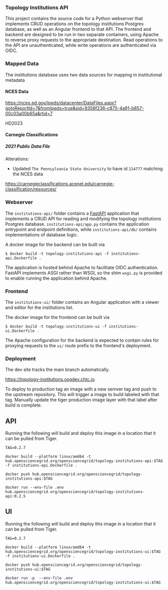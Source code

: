 ### Topology Institutions API

This project contains the source code for a Python webserver that implements
CRUD operations on the topology institutions Postgres database, as well as an Angular
frontend to that API. The frontend and backend are designed to be run in two separate
containers, using Apache to reverse proxy requests to the appropriate destination. 
Read operations to the API are unauthenticated, while write operations are authenticated 
via OIDC. 

### Mapped Data

The institutions database uses two data sources for mapping in institutional metadata

#### NCES Data

https://nces.ed.gov/ipeds/datacenter/DataFiles.aspx?gotoReportId=7&fromIpeds=true&sid=9358f236-c875-4a91-b857-00c03a00b65a&rtid=7

HD2023 

#### Carnegie Classifications

##### 2021 Public Data File

Alterations:
- Updated `The Pennsylvania State University` to have id `214777` matching the NCES data

https://carnegieclassifications.acenet.edu/carnegie-classification/resources/


### Webserver

The `institutions-api/` folder contains a [FastAPI](https://fastapi.tiangolo.com/) application
that implements a CRUD API for reading and modifying the topology institutions Postgres database.
`institutions-api/app.py` contains the application entrypoint and endpoint definitions, 
while `institutions-api/db/` contains implementations of database logic.

A docker image for the backend can be built via

    $ docker build -t topology-institutions-api -f institutions-api.Dockerfile .

The application is hosted behind Apache to facilitate OIDC authentication. FastAPI
implements ASGI rather than WSGI, so the shim `wsgi.py` is provided to enable running the 
application behind Apache.

### Frontend

The `institutions-ui/` folder contains an Angular application with a viewer and editor for the 
institutions list.

The docker image for the frontend can be built via

    $ docker build -t topology-institutions-ui -f institutions-ui.Dockerfile .

The Apache configuration for the backend is expected to contain rules for proxying requests to the `ui/`
route prefix to the frontend's deployment.

### Deployment

The dev site tracks the main branch automatically. 

https://topology-institutions.osgdev.chtc.io

To deploy to production tag an image with a new semver tag and push to the upstream repository. This will trigger a image
to build labeled with that tag. Manually update the tiger production image layer with that label after build is complete.

## API

Running the following will build and deploy this image in a location that it can be pulled from Tiger.

```shell
TAG=0.2.7
```

```shell
docker build --platform linux/amd64 -t hub.opensciencegrid.org/opensciencegrid/topology-institutions-api:$TAG -f institutions-api.Dockerfile .
```

```shell
docker push hub.opensciencegrid.org/opensciencegrid/topology-institutions-api:$TAG
```

```shell
docker run --env-file .env hub.opensciencegrid.org/opensciencegrid/topology-institutions-api:0.2.5
```

## UI

Running the following will build and deploy this image in a location that it can be pulled from Tiger.

```shell
TAG=0.2.7
```

```shell
docker build --platform linux/amd64 -t hub.opensciencegrid.org/opensciencegrid/topology-institutions-ui:$TAG -f institutions-ui.Dockerfile .
```

```shell
docker push hub.opensciencegrid.org/opensciencegrid/topology-institutions-ui:$TAG
```

```shell
docker run -p  --env-file .env hub.opensciencegrid.org/opensciencegrid/topology-institutions-ui:$TAG
```
